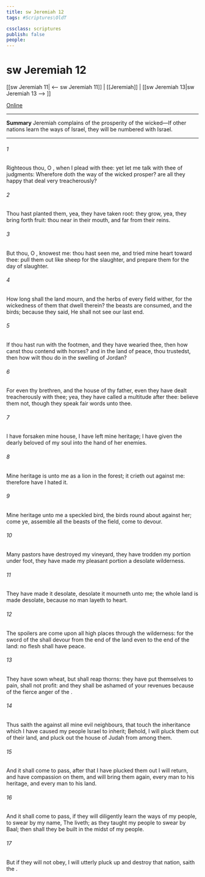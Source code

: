```yaml
---
title: sw Jeremiah 12
tags: #Scriptures\OldT

cssclass: scriptures
publish: false
people:
---
```


# sw Jeremiah 12
[[sw Jeremiah 11| <-- sw Jeremiah 11]] | [[Jeremiah]] | [[sw Jeremiah 13|sw Jeremiah 13 --> ]]

[Online](https://churchofjesuschrist.org/study/scriptures/ot/jer/12?lang=eng)

---
__Summary__
Jeremiah complains of the prosperity of the wicked—If other nations learn the ways of Israel, they will be numbered with Israel.

---
###### 1 
Righteous  thou, O , when I plead with thee: yet let me talk with thee of  judgments: Wherefore doth the way of the wicked prosper?  are all they happy that deal very treacherously?

###### 2 
Thou hast planted them, yea, they have taken root: they grow, yea, they bring forth fruit: thou  near in their mouth, and far from their reins.

###### 3 
But thou, O , knowest me: thou hast seen me, and tried mine heart toward thee: pull them out like sheep for the slaughter, and prepare them for the day of slaughter.

###### 4 
How long shall the land mourn, and the herbs of every field wither, for the wickedness of them that dwell therein? the beasts are consumed, and the birds; because they said, He shall not see our last end.

###### 5 
If thou hast run with the footmen, and they have wearied thee, then how canst thou contend with horses? and  in the land of peace,  thou trustedst,  then how wilt thou do in the swelling of Jordan?

###### 6 
For even thy brethren, and the house of thy father, even they have dealt treacherously with thee; yea, they have called a multitude after thee: believe them not, though they speak fair words unto thee.

###### 7 
I have forsaken mine house, I have left mine heritage; I have given the dearly beloved of my soul into the hand of her enemies.

###### 8 
Mine heritage is unto me as a lion in the forest; it crieth out against me: therefore have I hated it.

###### 9 
Mine heritage  unto me  a speckled bird, the birds round about  against her; come ye, assemble all the beasts of the field, come to devour.

###### 10 
Many pastors have destroyed my vineyard, they have trodden my portion under foot, they have made my pleasant portion a desolate wilderness.

###### 11 
They have made it desolate,  desolate it mourneth unto me; the whole land is made desolate, because no man layeth  to heart.

###### 12 
The spoilers are come upon all high places through the wilderness: for the sword of the  shall devour from the  end of the land even to the  end of the land: no flesh shall have peace.

###### 13 
They have sown wheat, but shall reap thorns: they have put themselves to pain,  shall not profit: and they shall be ashamed of your revenues because of the fierce anger of the .

###### 14 
Thus saith the  against all mine evil neighbours, that touch the inheritance which I have caused my people Israel to inherit; Behold, I will pluck them out of their land, and pluck out the house of Judah from among them.

###### 15 
And it shall come to pass, after that I have plucked them out I will return, and have compassion on them, and will bring them again, every man to his heritage, and every man to his land.

###### 16 
And it shall come to pass, if they will diligently learn the ways of my people, to swear by my name, The  liveth; as they taught my people to swear by Baal; then shall they be built in the midst of my people.

###### 17 
But if they will not obey, I will utterly pluck up and destroy that nation, saith the .

